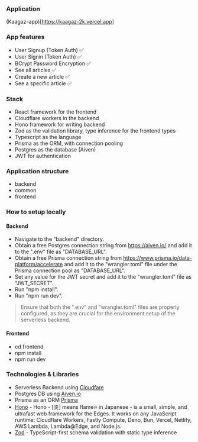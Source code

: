 ### Application
(Kaagaz-app)[https://kaagaz-2k.vercel.app]

### App features

- User Signup (Token Auth) ✅
- User Signin (Token Auth) ✅
- BCrypt Password Encryption ✅
- See all articles ✅
- Create a new article ✅
- See a specific article ✅

### Stack

- React framework for the frontend
- Cloudflare workers in the backend
- Hono framework for writing backend
- Zod as the validation library, type inference for the frontend types
- Typescript as the language
- Prisma as the ORM, with connection pooling
- Postgres as the database (Aiven)
- JWT for authentication

### Application structure

- backend
- common
- frontend

### How to setup locally

#### Backend
- Navigate to the "backend" directory.
- Obtain a free Postgres connection string from https://aiven.io/ and add it to the ".env" file as "DATABASE_URL".
- Obtain a free Prisma connection string from https://www.prisma.io/data-platform/accelerate and add it to the "wrangler.toml" file under the Prisma connection pool as "DATABASE_URL".
- Set any value for the JWT secret and add it to the "wrangler.toml" file as "JWT_SECRET".
- Run "npm install".
- Run "npm run dev".
> Ensure that both the ".env" and "wrangler.toml" files are properly configured, as they are crucial for the environment setup of the serverless backend.

#### Frontend
- cd frontend
- npm install
- npm run dev 

### Technologies & Libraries
- Serverless Backend using [Cloudfare](https://www.cloudflare.com/)
- Postgres DB using [Aiven.io](aiven.io)
- Prisma as an ORM [Prisma](prisma.io)
- [Hono](https://hono.dev/) - Hono - [炎] means flame🔥 in Japanese - is a small, simple, and ultrafast web framework for the Edges. It works on any JavaScript runtime: Cloudflare Workers, Fastly Compute, Deno, Bun, Vercel, Netlify, AWS Lambda, Lambda@Edge, and Node.js.
- [Zod](https://zod.dev) - TypeScript-first schema validation with static type inference

